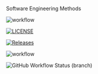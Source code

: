 Software Engineering Methods

![workflow](https://github.com/AliMorabih/sem/actions/workflows/main.yml/badge.svg)

[![LICENSE](https://img.shields.io/github/license/AliMorabih/sem.svg?style=flat-square)](https://github.com/<github-username>/sem/blob/master/LICENSE)

[![Releases](https://img.shields.io/github/release/AliMorabih/sem/all.svg?style=flat-square)](https://github.com/<github-username>/sem/releases)

![workflow](https://github.com/AliMorabiih/sem/actions/workflows/main.yml/badge.svg)

![GitHub Workflow Status (branch)](https://img.shields.io/github/workflow/status/AliMorabih/sem/HelloWorld-App/develop)